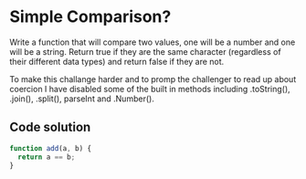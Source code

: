 # Simple Comparison?

Write a function that will compare two values, one will be a number and one will be a string. Return true if they are the same character (regardless of their different data types) and return false if they are not.

To make this challange harder and to promp the challenger to read up about coercion I have disabled some of the built in methods including .toString(), .join(), .split(), parseInt and .Number().


## Code solution 

```js
function add(a, b) {
  return a == b;
}

```